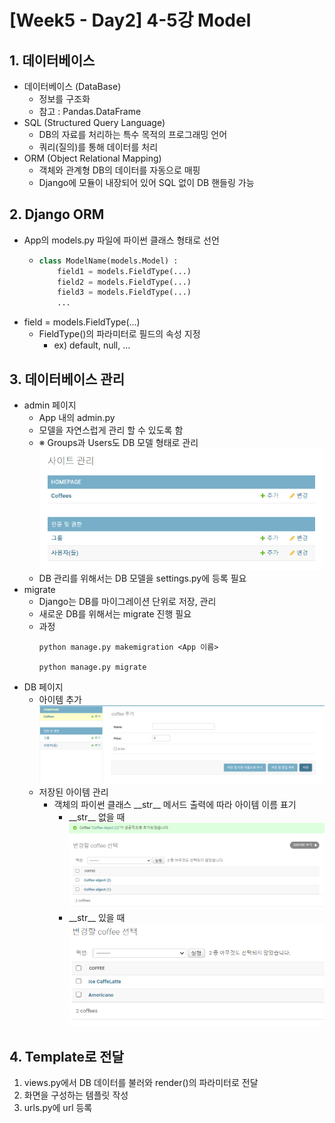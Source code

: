 # [Week5 - Day2] 4-5강 Model

## 1. 데이터베이스
  - 데이터베이스 (DataBase)
    - 정보를 구조화
    - 참고 : Pandas.DataFrame
  - SQL (Structured Query Language)
    - DB의 자료를 처리하는 특수 목적의 프로그래밍 언어
    - 쿼리(질의)를 통해 데이터를 처리
  - ORM (Object Relational Mapping)
    - 객체와 관계형 DB의 데이터를 자동으로 매핑
    - Django에 모듈이 내장되어 있어 SQL 없이 DB 핸들링 가능

## 2. Django ORM
  - App의 models&#46;py 파일에 파이썬 클래스 형태로 선언
    - ``` python
      class ModelName(models.Model) :
          field1 = models.FieldType(...)
          field2 = models.FieldType(...)
          field3 = models.FieldType(...)
          ...
      ```
  - field = models.FieldType(...)
    - FieldType()의 파라미터로 필드의 속성 지정
      - ex) default, null, ...

## 3. 데이터베이스 관리
  - admin 페이지
    - App 내의 admin&#46;py
    - 모델을 자연스럽게 관리 할 수 있도록 함
    - ※ Groups과 Users도 DB 모델 형태로 관리
      ![image](images/1.png)
    - DB 관리를 위해서는 DB 모델을 settings&#46;py에 등록 필요
  - migrate
    - Django는 DB를 마이그레이션 단위로 저장, 관리
    - 새로운 DB를 위해서는 migrate 진행 필요
    - 과정
      ```
      python manage.py makemigration <App 이름>
      
      python manage.py migrate
      ```
  - DB 페이지
    - 아이템 추가
      ![image](images/2.png)
    - 저장된 아이템 관리
      - 객체의 파이썬 클래스 \_\_str__ 메서드 출력에 따라 아이템 이름 표기
        - \_\_str__ 없을 때
          ![image](images/3.png)
        - \_\_str__ 있을 때
          ![image](images/4.png)

## 4. Template로 전달
  1. views&#46;py에서 DB 데이터를 불러와 render()의 파라미터로 전달
  2. 화면을 구성하는 템플릿 작성
  3. urls&#46;py에 url 등록
    